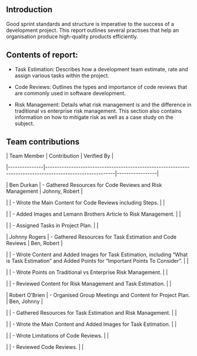 ## Introduction
Good sprint standards and structure is imperative to the success of a development project. This report outlines several practises that help an organisation produce high-quality products efficiently.

## Contents of report: 

- Task Estimation: Describes how a development team estimate, rate and assign various tasks within the project.

- Code Reviews: Outlines the types and importance of code reviews that are commonly used in software development.

- Risk Management: Details what risk management is and the difference in traditional vs enterprise risk management. This section also contains information on how to mitigate risk as well as a case study on the subject.   

## Team contributions

| Team Member   | Contribution                                                                                              | Verified By     |

|---------------|-----------------------------------------------------------------------------------------------------------|-----------------|

| Ben Durkan    | - Gathered Resources for Code Reviews and Risk Management                                                | Johnny, Robert |

|               | - Wrote the Main Content for Code Reviews including Steps.                                                |                 |

|               | - Added Images and Lemann Brothers Article to Risk Management.                                             |                 |

|               | - Assigned Tasks in Project Plan.                                                                        |                 |

| Johnny Rogers | - Gathered Resources for Task Estimation and Code Reviews                                                  | Ben, Robert     |

|               | - Wrote Content and Added Images for Task Estimation, including “What is Task Estimation” and Added Points for “Important Points To Consider”. |                 |

|               | - Wrote Points on Traditional vs Enterprise Risk Management.                                               |                 |

|               | - Reviewed Content for Risk Management and Task Estimation.                                                |                 |

| Robert O’Brien | - Organised Group Meetings and Content for Project Plan.                                                    | Ben, Johnny     |

|               | - Gathered Resources for Task Estimation and Risk Management.                                               |                 |

|               | - Wrote the Main Content and Added Images for Task Estimation.                                              |                 |

|               | - Wrote Limitations of Code Reviews.                                                                      |                 |

|               | - Reviewed Code Reviews.                                                                                  |                 |